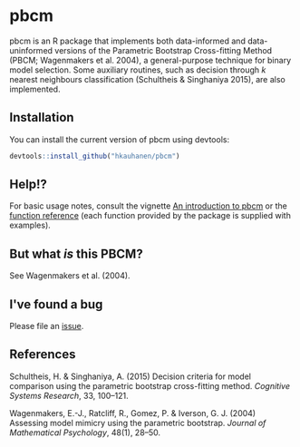 # pbcm

pbcm is an R package that implements both data-informed and data-uninformed versions of the Parametric Bootstrap Cross-fitting Method (PBCM; Wagenmakers et al. 2004), a general-purpose technique for binary model selection. Some auxiliary routines, such as decision through *k* nearest neighbours classification (Schultheis & Singhaniya 2015), are also implemented.

## Installation

You can install the current version of pbcm using devtools:

``` r
devtools::install_github("hkauhanen/pbcm")
```

## Help!?

For basic usage notes, consult the vignette [An introduction to pbcm](articles/introduction.html) or the [function reference](reference/index.html) (each function provided by the package is supplied with examples).

## But what *is* this PBCM?

See Wagenmakers et al. (2004).

## I've found a bug

Please file an [issue](https://github.com/hkauhanen/pbcm/issues).

## References

Schultheis, H. & Singhaniya, A. (2015) Decision criteria for model comparison using the parametric bootstrap cross-fitting method. *Cognitive Systems Research*, 33, 100–121.

Wagenmakers, E.-J., Ratcliff, R., Gomez, P. & Iverson, G. J. (2004) Assessing model mimicry using the parametric bootstrap. *Journal of Mathematical Psychology*, 48(1), 28–50.
